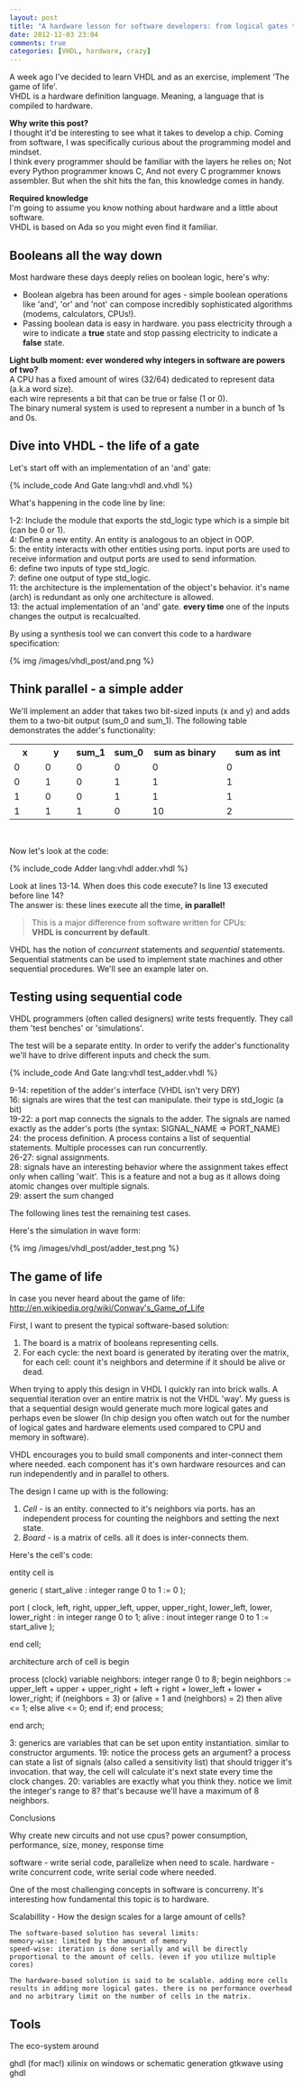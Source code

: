 ```yaml
---
layout: post
title: "A hardware lesson for software developers: from logical gates to the game of life"
date: 2012-12-03 23:04
comments: true
categories: [VHDL, hardware, crazy]
---
```


A week ago I've decided to learn VHDL and as an exercise, implement 'The game of life'.  
VHDL is a hardware definition language. Meaning, a language that is compiled to hardware. 

**Why write this post?**  
I thought it'd be interesting to see what it takes to develop a chip. Coming from software, I was specifically curious about the programming model and mindset.  
I think every programmer should be familiar with the layers he relies on; Not every Python programmer knows C, And not every C programmer knows assembler. But when the shit hits the fan, this knowledge comes in handy.

**Required knowledge**  
I'm going to assume you know nothing about hardware and a little about software.  
VHDL is based on Ada so you might even find it familiar.

Booleans all the way down
-------------------------

Most hardware these days deeply relies on boolean logic, here's why:

* Boolean algebra has been around for ages - simple boolean operations like 'and', 'or' and 'not' can compose incredibly sophisticated algorithms (modems, calculators, CPUs!).
* Passing boolean data is easy in hardware. you pass electricity through a wire to indicate a **true** state and stop passing electricity to indicate a **false** state.

**Light bulb moment: ever wondered why integers in software are powers of two?**  
A CPU has a fixed amount of wires (32/64) dedicated to represent data (a.k.a word size).  
each wire represents a bit that can be true or false (1 or 0).  
The binary numeral system is used to represent a number in a bunch of 1s and 0s.

Dive into VHDL - the life of a gate
-----------------------------------

Let's start off with an implementation of an 'and' gate:

{% include_code And Gate lang:vhdl and.vhdl %}

What's happening in the code line by line:

1-2: Include the module that exports the std_logic type which is a simple bit (can be 0 or 1).  
4: Define a new entity. An entity is analogous to an object in OOP.  
5: the entity interacts with other entities using ports. input ports are used to receive information and output ports are used to send information.  
6: define two inputs of type std_logic.  
7: define one output of type std_logic.  
11: the architecture is the implementation of the object's behavior. it's name (arch) is redundant as only one architecture is allowed.  
13: the actual implementation of an 'and' gate. **every time** one of the inputs changes the output is recalcualted.

By using a synthesis tool we can convert this code to a hardware specification:

{% img /images/vhdl_post/and.png %}

Think parallel - a simple adder
-------------------------------

We'll implement an adder that takes two bit-sized inputs (x and y) and adds them to a two-bit output (sum_0 and sum_1).
The following table demonstrates the adder's functionality:

<table>
	<tr>
		<th width="50">x</th>
		<th width="50">y</th>
		<th width="50">sum_1</th>
		<th width="50">sum_0</th>
		<th width="140">sum as binary</th>
		<th width="140">sum as int</th>
	</tr>
	<tr>
		<td>0</td>
		<td>0</td>
		<td>0</td>
		<td>0</td>
		<td>0</td>
		<td>0</td>
	</tr>
	<tr>
		<td>0</td>
		<td>1</td>
		<td>0</td>
		<td>1</td>
		<td>1</td>
		<td>1</td>
	</tr>
	<tr>
		<td>1</td>
		<td>0</td>
		<td>0</td>
		<td>1</td>
		<td>1</td>
		<td>1</td>
	</tr>
	<tr>
		<td>1</td>
		<td>1</td>
		<td>1</td>
		<td>0</td>
		<td>10</td>
		<td>2</td>
	</tr>
</table>

<br/>

Now let's look at the code:

{% include_code Adder lang:vhdl adder.vhdl %}

Look at lines 13-14. When does this code execute? Is line 13 executed before line 14?  
The answer is: these lines execute all the time, **in parallel!**

> This is a major difference from software written for CPUs:  
> **VHDL is concurrent by default**.

VHDL has the notion of *concurrent* statements and *sequential* statements. Sequential statments can be used to implement state machines and other sequential procedures. We'll see an example later on.

Testing using sequential code
-----------------------------

VHDL programmers (often called designers) write tests frequently. They call them 'test benches' or 'simulations'.

The test will be a separate entity. In order to verify the adder's functionality we'll have to drive different inputs and check the sum.

{% include_code And Gate lang:vhdl test_adder.vhdl %}

9-14: repetition of the adder's interface (VHDL isn't very DRY)  
16: signals are wires that the test can manipulate. their type is std_logic (a bit)  
19-22: a port map connects the signals to the adder. The signals are named exactly as the adder's ports (the syntax: SIGNAL_NAME => PORT_NAME)  
24: the process definition. A process contains a list of sequential statements. Multiple processes can run concurrently.  
26-27: signal assignments.  
28: signals have an interesting behavior where the assignment takes effect only when calling 'wait'. This is a feature and not a bug as it allows doing atomic changes over multiple signals.  
29: assert the sum changed

The following lines test the remaining test cases. 

Here's the simulation in wave form:

{% img /images/vhdl_post/adder_test.png %}

The game of life
----------------

In case you never heard about the game of life: http://en.wikipedia.org/wiki/Conway's_Game_of_Life

First, I want to present the typical software-based solution:
1. The board is a matrix of booleans representing cells.
2. For each cycle: the next board is generated by iterating over the matrix, for each cell: count it's neighbors and determine if it should be alive or dead.

When trying to apply this design in VHDL I quickly ran into brick walls. A sequential iteration over an entire matrix is not the VHDL 'way'. My guess is that a sequential design would generate much more logical gates and perhaps even be slower (In chip design you often watch out for the number of logical gates and hardware elements used compared to CPU and memory in software).

VHDL encourages you to build small components and inter-connect them where needed. each component has it's own hardware resources and can run independently and in parallel to others.

The design I came up with is the following:
1. *Cell* - is an entity. connected to it's neighbors via ports. has an independent process for counting the neighbors and setting the next state. 
2. *Board* - is a matrix of cells. all it does is inter-connects them.

Here's the cell's code:

entity cell is

  generic (
    start_alive : integer range 0 to 1 := 0
  );

  port (
    clock, left, right,
    upper_left, upper, upper_right,
    lower_left, lower, lower_right : in integer range 0 to 1;
    alive : inout integer range 0 to 1 := start_alive
  );

end cell;
 
architecture arch of cell is
begin

  process (clock)
    variable neighbors: integer range 0 to 8;
    begin
      neighbors := upper_left + upper + upper_right + left +
                   right + lower_left + lower + lower_right;
      if (neighbors = 3) or (alive = 1 and (neighbors) = 2) then
        alive <= 1;
      else
        alive <= 0;
      end if;
    end process;
    
end arch;

3: generics are variables that can be set upon entity instantiation. similar to constructor arguments.
19: notice the process gets an argument? a process can state a list of signals (also called a sensitivity list) that should trigger it's invocation. that way, the cell will calculate it's next state every time the clock changes.
20: variables are exactly what you think they. notice we limit the integer's range to 8? that's because we'll have a maximum of 8 neighbors.








Conclusions

Why create new circuits and not use cpus? power consumption, performance, size, money, response time

software - write serial code, parallelize when need to scale.
hardware - write concurrent code, write serial code where needed.

One of the most challenging concepts in software is concurreny. It's interesting how fundamental this topic is to hardware. 

Scalabillity - How the design scales for a large amount of cells?

	The software-based solution has several limits:
	memory-wise: limited by the amount of memory
	speed-wise: iteration is done serially and will be directly proportional to the amount of cells. (even if you utilize multiple cores)

	The hardware-based solution is said to be scalable. adding more cells results in adding more logical gates. there is no performance overhead and no arbitrary limit on the number of cells in the matrix.

Tools
-----

The eco-system around 

ghdl (for mac!)
xilinix on windows or schematic generation
gtkwave using ghdl 
